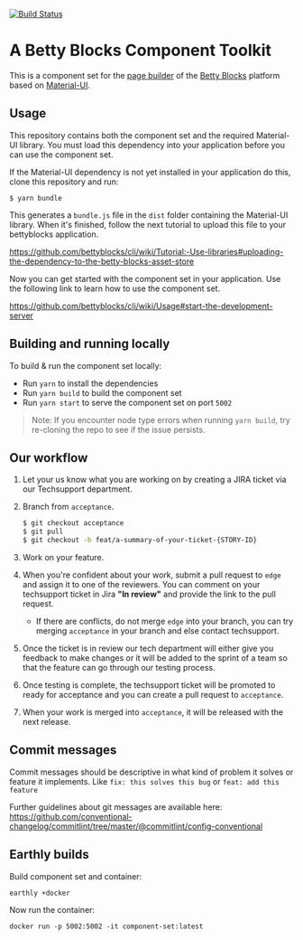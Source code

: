[![Build Status](https://travis-ci.org/bettyblocks/material-ui-component-set.svg?branch=master)](https://travis-ci.org/bettyblocks/material-ui-component-set)

# A Betty Blocks Component Toolkit 

This is a component set for the [page builder](https://blog.bettyblocks.com/webinar-page-builder-part-1) of the [Betty Blocks](https://www.bettyblocks.com) platform based on [Material-UI](https://material-ui.com).

## Usage

This repository contains both the component set and the required Material-UI library. You must load this dependency into your application before you can use the component set.

If the Material-UI dependency is not yet installed in your application do this, clone this repository and run:

`$ yarn bundle`

This generates a `bundle.js` file in the `dist` folder containing the Material-UI library. When it's finished, follow the next tutorial to upload this file to your bettyblocks application.

https://github.com/bettyblocks/cli/wiki/Tutorial:-Use-libraries#uploading-the-dependency-to-the-betty-blocks-asset-store

Now you can get started with the component set in your application. Use the following link to learn how to use the component set.

https://github.com/bettyblocks/cli/wiki/Usage#start-the-development-server

## Building and running locally

To build & run the component set locally:

- Run `yarn` to install the dependencies
- Run `yarn build` to build the component set
- Run `yarn start` to serve the component set on port `5002`

> Note: If you encounter node type errors when running `yarn build`, try re-cloning the repo to see if the issue persists.

## Our workflow

1.  Let your us know what you are working on by creating a JIRA ticket via our Techsupport department.

2.  Branch from `acceptance`.

    ```bash
    $ git checkout acceptance
    $ git pull
    $ git checkout -b feat/a-summary-of-your-ticket-{STORY-ID}
    ```

3.  Work on your feature.

4.  When you're confident about your work, submit a pull request to `edge` and assign it to one of the reviewers. You can comment on your techsupport ticket in Jira **"In review"** and provide the link to the pull request.

    - If there are conflicts, do not merge `edge` into your branch, you can try merging `acceptance` in your branch and else contact techsupport.

5.  Once the ticket is in review our tech department will either give you feedback to make changes or it will be added to the sprint of a team so that the feature can go through our testing process.

6.  Once testing is complete, the techsupport ticket will be promoted to ready for acceptance and you can create a pull request to `acceptance`.

7.  When your work is merged into `acceptance`, it will be released with the next release.

## Commit messages

Commit messages should be descriptive in what kind of problem it solves or feature it implements.
Like `fix: this solves this bug` or `feat: add this feature`

Further guidelines about git messages are available here: https://github.com/conventional-changelog/commitlint/tree/master/@commitlint/config-conventional

## Earthly builds

Build component set and container:

```earthly +docker```

Now run the container:

```docker run -p 5002:5002 -it component-set:latest```
